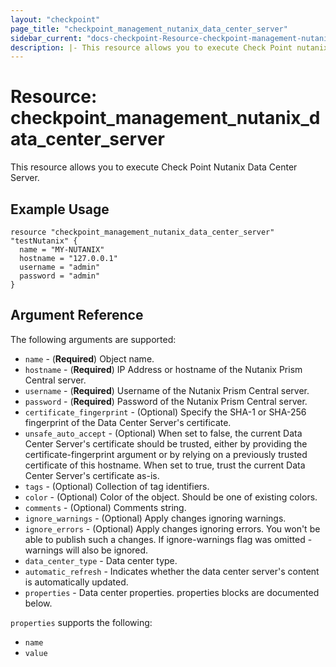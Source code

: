 ```yaml
---
layout: "checkpoint"
page_title: "checkpoint_management_nutanix_data_center_server"
sidebar_current: "docs-checkpoint-Resource-checkpoint-management-nutanix-data-center-server"
description: |- This resource allows you to execute Check Point nutanix data center server.
---
```


# Resource: checkpoint_management_nutanix_data_center_server

This resource allows you to execute Check Point Nutanix Data Center Server.

## Example Usage

```hcl
resource "checkpoint_management_nutanix_data_center_server" "testNutanix" {
  name = "MY-NUTANIX"
  hostname = "127.0.0.1"
  username = "admin"
  password = "admin"
}
```

## Argument Reference

The following arguments are supported:

* `name` - (**Required**) Object name.
* `hostname` - (**Required**) IP Address or hostname of the Nutanix Prism Central server.
* `username` - (**Required**) Username of the Nutanix Prism Central server.
* `password` - (**Required**) Password of the Nutanix Prism Central server.
* `certificate_fingerprint` - (Optional) Specify the SHA-1 or SHA-256 fingerprint of the Data Center Server's certificate.
* `unsafe_auto_accept` - (Optional) When set to false, the current Data Center Server's certificate should be trusted, either by providing the certificate-fingerprint argument or by relying on a previously trusted certificate of this hostname. When set to true, trust the current Data Center Server's certificate as-is.
* `tags` - (Optional) Collection of tag identifiers.
* `color` - (Optional) Color of the object. Should be one of existing colors.
* `comments` - (Optional) Comments string.
* `ignore_warnings` - (Optional) Apply changes ignoring warnings.
* `ignore_errors` - (Optional) Apply changes ignoring errors. You won't be able to publish such a changes. If ignore-warnings flag was omitted - warnings will also be ignored.
* `data_center_type` - Data center type.
* `automatic_refresh` - Indicates whether the data center server's content is automatically updated.
* `properties` - Data center properties. properties blocks are documented below.


`properties` supports the following:

* `name`
* `value`
